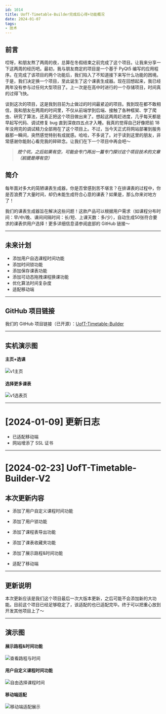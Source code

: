 ```yaml
---
id: 1014
title: UofT-Timetable-Builder完成后心得+功能概况
date: 2024-01-07
tags: 
- 技术
---
```


## 前言

哎呀，和朋友熬了两周的夜，总算在冬假结束之前完成了这个项目。让我来分享一下这两周的经历吧。最初，我与朋友商定的项目是一个基于 PyQt5 编写的应用程序。在完成了该项目的两个功能后，我们陷入了不知道接下来写什么功能的困境。于是，我们决定换一个项目，至此诞生了这个课表生成器。现在回想起来，我已经两年没有参与过任何大型项目了。上一次是在高中时进行的一个存储项目，时间真的过得飞快。

谈到这次的项目，这是我到目前为止做过的时间最紧迫的项目。我到现在都不敢相信，我和朋友在两周的时间里，不仅从前端学到后端、接触了各种框架、学了爬虫、研究了算法，还真正把这个项目做出来了。想起这两周赶进度，几乎每天都是早起写代码、调试修复 bug 直到深夜四五点才入睡。我真的觉得自己好像把前 18 年没用完的调试精力全部用在了这个项目上。不过，当今天正式将网站部署到服务器那一瞬间，突然感觉特别有成就感。哈哈，不多说了。对于读到这里的朋友，非常感谢你能耐心看完我的碎碎念。让我们在下一个项目中再会吧～

> ***挖个坑，之后如果有空，可能会专门再出一篇专门探讨这个项目技术的文章（前提是得有空）***

## 简介

每年面对多大的简陋课表生成器，你是否曾感到苦不堪言？在排课表的过程中，你是否浪费了大量时间，却仍未能生成符合心意的课表？如果是，那么你来对地方了！

我们的课表生成器旨在解决这些问题！这款产品可以根据用户需求（如课程分布时间：早/中/晚、课间间隔时间：长/短、上课天数：多/少），自动生成50张符合要求的课表供用户选择！更多详细信息请参阅底部的 GitHub 链接～

---

## 未来计划

- 添加用户自选课程时间功能
- 添加时间锁功能
- 添加保存课表功能
- 添加可动态拖拽课程换课功能
- 优化算法时间复杂度
- 适配移动端

---

## GitHub 项目链接

我们的 GitHub 项目链接（已开源）：[UofT-Timetable-Builder](https://github.com/UofT-Box/UofT-Timetable-Builder)

---

## 实机演示图

#### 主页+选课
![v1主页](./blogImg/1014/v1主页.jpg)

#### 选择更多课表
![v1选表页](./blogImg/1014/v1选表页.jpg)

---

# [2024-01-09] 更新日志

- 已适配移动端
- 网站增添了 SSL 证书

---

# [2024-02-23] UofT-Timetable-Builder-V2

## 本次更新内容

+ 添加了用户自定义课程时间功能
+ 添加了用户锁功能
+ 添加了课程表导出功能
+ 添加了课表收藏夹功能
+ 添加了展示路程&时间功能

+ 适配了移动端

---

## 更新说明

本次更新应该是我们这个项目最后一次大版本更新，之后可能不会添加新的大功能。目前这个项目已经足够稳定了，该适配的也已适配完毕。终于可以把重心放到开发其他项目上了～

---

## 演示图

#### 展示路程&时间功能
![查看路程与时间](./blogImg/1014/v2查看路程与时间.jpg)
#### 用户自定义课程时间功能
![自由选择课程时间](./blogImg/1014/v2选时间段.jpg)
#### 移动端适配
![移动端适配展示](./blogImg/1014/v2移动端适配.jpg)
